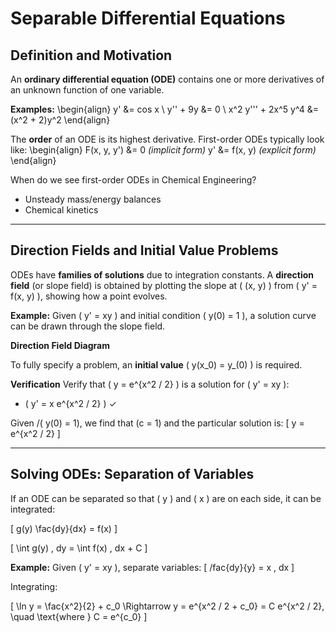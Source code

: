 # Separable Differential Equations
## Definition and Motivation

An **ordinary differential equation (ODE)** contains one or more derivatives of an unknown function of one variable.

**Examples:**
\begin{align} 
y' &= cos x \\
y'' + 9y &= 0 \\
x^2 y''' + 2x^5 y^4 &= (x^2 + 2)y^2
\end{align}
                                                                                                                  
The **order** of an ODE is its highest derivative. First-order ODEs typically look like:
\begin{align}
F(x, y, y') &= 0     *(implicit form)*
y' &= f(x, y)        *(explicit form)*
\end{align}

When do we see first-order ODEs in Chemical Engineering?
- Unsteady mass/energy balances
- Chemical kinetics

---

## Direction Fields and Initial Value Problems

ODEs have **families of solutions** due to integration constants. A **direction field** (or slope field) is obtained by plotting the slope at \( (x, y) \) from \( y' = f(x, y) \), showing how a point evolves.

**Example:**
Given \( y' = xy \) and initial condition \( y(0) = 1 \), a solution curve can be drawn through the slope field.

**Direction Field Diagram**

To fully specify a problem, an **initial value** \( y(x_0) = y_(0) \) is required.

**Verification**
Verify that \( y = e^{x^2 / 2} \) is a solution for \( y' = xy \):
- \( y' = x e^{x^2 / 2} \) ✓

Given /( y(0) = 1\), we find that \(c = 1\) and the particular solution is:
\[ y = e^{x^2 / 2} \]

___

## Solving ODEs: Separation of Variables

If an ODE can be separated so that \( y \) and \( x \) are on each side, it can be integrated:

\[ g(y) \fac{dy}{dx} = f(x) \]

\[ \int g(y) \, dy = \int f(x) \, dx + C \]

**Example:**
Given \( y' = xy \), separate variables:
\[ /fac{dy}{y} = x \, dx \]

Integrating:

\[ \ln y = \fac{x^2}{2} + c_0 \Rightarrow y = e^{x^2 / 2 + c_0} = C e^{x^2 / 2}, \quad \text{where } C = e^{c_0} \]